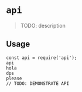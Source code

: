 # `api`

> TODO: description

## Usage

```
const api = require('api');
api
hola
dps
please
// TODO: DEMONSTRATE API
```
